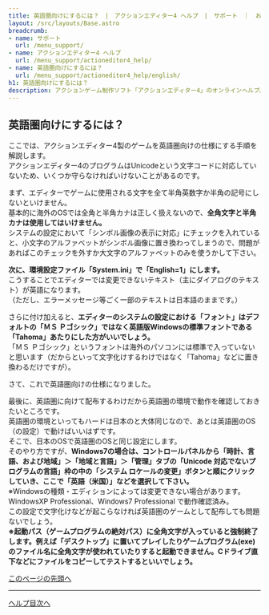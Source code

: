 ```yaml
---
title: 英語圏向けにするには？　|　アクションエディター4 ヘルプ　|　サポート　｜　おもしろゲーム神殿
layout: /src/layouts/Base.astro
breadcrumb:
- name: サポート
  url: /menu_support/
- name: アクションエディター4 ヘルプ
  url: /menu_support/actioneditor4_help/
- name: 英語圏向けにするには？
  url: /menu_support/actioneditor4_help/english/
h1: 英語圏向けにするには？
description: アクションゲーム制作ソフト「アクションエディター4」のオンラインヘルプ。「英語圏向けにするには？」は「おもしろゲーム神殿」内のページです
---
```


<a name="TOP"></a>

## 英語圏向けにするには？

ここでは、アクションエディター4製のゲームを英語圏向けの仕様にする手順を解説します。  
アクションエディター4のプログラムはUnicodeという文字コードに対応していないため、いくつか守らなければいけないことがあるのです。  
  
まず、エディターでゲームに使用される文字を全て半角英数字か半角の記号にしないといけません。  
基本的に海外のOSでは全角と半角カナは正しく扱えないので、**全角文字と半角カナは使用してはいけません。**  
システムの設定において「シンボル画像の表示に対応」にチェックを入れていると、小文字のアルファベットがシンボル画像に置き換わってしまうので、問題があればこのチェックを外すか大文字のアルファベットのみを使うかして下さい。  
  
**次に、環境設定ファイル「System.ini」で「English=1」にします。**  
こうすることでエディターでは変更できないテキスト（主にダイアログのテキスト）が英語になります。  
（ただし、エラーメッセージ等ごく一部のテキストは日本語のままです。）  
  
さらに付け加えると、**エディターのシステムの設定における「フォント」はデフォルトの「ＭＳ Ｐゴシック」ではなく英語版Windowsの標準フォントである「Tahoma」あたりにした方がいいでしょう。**  
「ＭＳ Ｐゴシック」というフォントは海外のパソコンには標準で入っていないと思います（だからといって文字化けするわけではなく「Tahoma」などに置き換わるだけですが）。  
  
さて、これで英語圏向けの仕様になりました。  
  
最後に、英語圏に向けて配布するわけだから英語圏の環境で動作を確認しておきたいところです。  
英語圏の環境といってもハードは日本のと大体同じなので、あとは英語圏のOS（の設定）で動けばいいはずです。  
そこで、日本のOSで英語圏のOSと同じ設定にします。  
そのやり方ですが、**Windows7の場合は、コントロールパネルから「時計、言語、および地域」＞「地域と言語」＞「管理」タブの「Unicode 対応でないプログラムの言語」枠の中の「システム ロケールの変更」ボタンと順にクリックしていき、ここで「英語（米国）」などを選択して下さい。**  
※Windowsの種類・エディションによっては変更できない場合があります。WindowsXP Professional、Windows7 Professional で動作確認済み。  
この設定で文字化けなどが起こらなければ英語圏のゲームとして配布しても問題ないでしょう。  
**※起動パス（ゲームプログラムの絶対パス）に全角文字が入っていると強制終了します。例えば「デスクトップ」に置いてプレイしたりゲームプログラム(exe)のファイル名に全角文字が使われていたりすると起動できません。Cドライブ直下などにファイルをコピーしてテストするといいでしょう。**  

[このページの先頭へ](#TOP)

---

  
[ヘルプ目次へ](..)